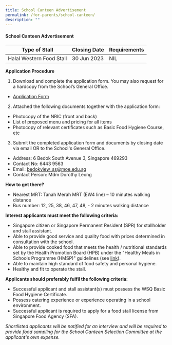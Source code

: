 ```yaml
---
title: School Canteen Advertisement
permalink: /for-parents/school-canteen/
description: ""
---
```

#### School Canteen Advertisement

| Type of Stall | Closing Date | Requirements |
| -------- | -------- | -------- |
| Halal Western Food Stall      | 30 Jun 2023      | NIL     |


**Application Procedure**

1. Download and complete the application form. You may also request for a hardcopy from the School’s General Office.
* [Application Form](/files/application%20for%20canteen%20stall.pdf)
 
2. Attached the following documents together with the application form:
* Photocopy of the NRIC (front and back)
* List of proposed menu and pricing for all items
* Photocopy of relevant certificates such as Basic Food Hygiene Course, etc

3. Submit the completed application form and documents by closing date via email OR to the School's General Office.

* Address: 6 Bedok South Avenue 3, Singapore 469293
* Contact No: 6443 9563
* Email: bedokview_ss@moe.edu.sg
* Contact Person: Mdm Dorothy Leong  

**How to get there?**
* Nearest MRT: Tanah Merah MRT (EW4 line) – 10 minutes walking distance
* Bus number: 12, 25, 38, 46, 47, 48,  - 2 minutes walking distance

**Interest applicants must meet the following criteria:**
* Singapore citizen or Singapore Permanent Resident (SPR) for stallholder and stall assistant.
* Able to provide good service and quality food with prices determined in consultation with the school.
* Able to provide cooked food that meets the health / nutritional standards set by the Health Promotion Board (HPB) under the "Healthy Meals in Schools Programme (HMSP)" guidelines (see [link](https://www.hpb.gov.sg/schools/school-programmes/healthy-meals-in-schools-programme)).
* Able to maintain high standard of food safety and personal hygiene.
* Healthy and fit to operate the stall.


**Applicants should preferably fulfil the following criteria:**
* Successful applicant and stall assistant(s) must possess the WSQ Basic Food Hygiene Certificate.
* Possess catering experience or experience operating in a school environment.
* Successful applicant is required to apply for a food stall license from Singapore Food Agency (SFA). 


*Shortlisted applicants will be notified for an interview and will be required to provide food sampling for the School Canteen Selection Committee at the applicant's own expense.*